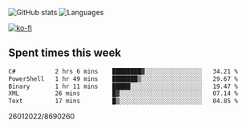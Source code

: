 ![GitHub stats](https://github-readme-stats.vercel.app/api?username=emipa606&theme=github_dark&show_icons=true) 
![Languages](https://github-readme-stats.vercel.app/api/top-langs/?username=emipa606&theme=github_dark&layout=compact)

[![ko-fi](https://ko-fi.com/img/githubbutton_sm.svg)](https://ko-fi.com/G2G55DDYD)

## Spent times this week
<!--START_SECTION:waka-->

```txt
C#           2 hrs 6 mins    ████████▓░░░░░░░░░░░░░░░░   34.21 %
PowerShell   1 hr 49 mins    ███████▒░░░░░░░░░░░░░░░░░   29.67 %
Binary       1 hr 11 mins    █████░░░░░░░░░░░░░░░░░░░░   19.47 %
XML          26 mins         █▓░░░░░░░░░░░░░░░░░░░░░░░   07.14 %
Text         17 mins         █▒░░░░░░░░░░░░░░░░░░░░░░░   04.85 %
```

<!--END_SECTION:waka-->


26012022/8690260
